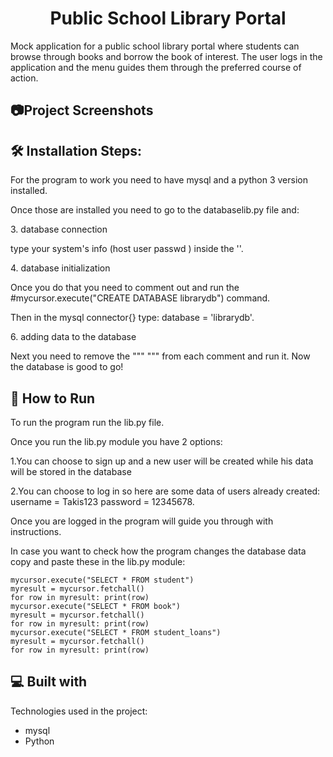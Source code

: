 <h1 align="center" id="title">Public School Library Portal</h1>

<p id="description">Mock application for a public school library portal where students can browse through books and borrow the book of interest. The user logs in the application and the menu guides them through the preferred course of action.</p>
<h2>📷Project Screenshots</h2>


<h2>🛠️ Installation Steps:</h2>


For the program to work you need to have mysql and a python 3 version installed.



Once those are installed you need to go to the databaselib.py file and:


<p>3. database connection</p>


type your system's info (host user passwd ) inside the ''.


<p>4. database initialization</p>


Once you do that you need to comment out and run the #mycursor.execute("CREATE DATABASE librarydb") command.



Then in the mysql connector{} type: database = 'librarydb'.


<p>6. adding data to the database</p>


Next you need to remove the """ """ from each comment and run it. Now the database is good to go!




<h2>🚀 How to Run</h2>


 <p>To run the program run the lib.py file.</p> 
 <p>Once you run the lib.py module you have 2 options: </p> 
 <p>1.You can choose to sign up and a new user will be created while his data will be stored in the database </p> 
 <p>2.You can choose to log in so here are some data of users already created: username = Takis123 password = 12345678.</p>  
 <p>Once you are logged in the program will guide you through with instructions. </p> 
 <p>In case you want to check how the program changes the database data copy and paste these in the lib.py module: </p> 

 ```
 mycursor.execute("SELECT * FROM student") 
 myresult = mycursor.fetchall() 
 for row in myresult: print(row) 
 mycursor.execute("SELECT * FROM book") 
 myresult = mycursor.fetchall() 
 for row in myresult: print(row) 
 mycursor.execute("SELECT * FROM student_loans") 
 myresult = mycursor.fetchall() 
 for row in myresult: print(row)
 ```




  
  
<h2>💻 Built with</h2>

Technologies used in the project:

*   mysql
*   Python
